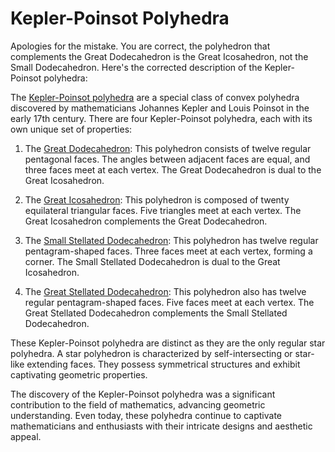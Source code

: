 # Kepler-Poinsot Polyhedra

<!-- - [Kepler-Poinsot Polyhedra](#4-polytopes)
    - [Regular 4-polytopes](#regular-4-polytopes)
        - [Regular Convex 4-polytopes](#regular-convex-4-polytopes)
            - [5-cell](#5-cell-pentachoron-pentatope-4-simplex)
            - [16-cell](#16-cell-hexadecachoron-4-orthoplex)
            - [8-cell](#8-cell-octachoron-tesseract-4-cube)
            - [24-cell](#24-cell-icositetrachoron-octaplex-polyoctahedron)
            - [600-cell](#600-cell-hexacosichoron-tetraplex-polytetrahedron)
            - [120-cell](#120-cell-hecatonicosachoron-dodecacontachoron-dodecaplex-polydodecahedron)

---------------------------------- -->

Apologies for the mistake. You are correct, the polyhedron that complements the Great Dodecahedron is the Great Icosahedron, not the Small Dodecahedron. Here's the corrected description of the Kepler-Poinsot polyhedra:

The [Kepler-Poinsot polyhedra](https://en.wikipedia.org/wiki/Kepler%E2%80%93Poinsot_polyhedron) are a special class of convex polyhedra discovered by mathematicians Johannes Kepler and Louis Poinsot in the early 17th century. There are four Kepler-Poinsot polyhedra, each with its own unique set of properties:

1. The [Great Dodecahedron](https://en.wikipedia.org/wiki/Great_dodecahedron): This polyhedron consists of twelve regular pentagonal faces. The angles between adjacent faces are equal, and three faces meet at each vertex. The Great Dodecahedron is dual to the Great Icosahedron.

2. The [Great Icosahedron](https://en.wikipedia.org/wiki/Great_icosahedron): This polyhedron is composed of twenty equilateral triangular faces. Five triangles meet at each vertex. The Great Icosahedron complements the Great Dodecahedron.

3. The [Small Stellated Dodecahedron](https://en.wikipedia.org/wiki/Small_stellated_dodecahedron): This polyhedron has twelve regular pentagram-shaped faces. Three faces meet at each vertex, forming a corner. The Small Stellated Dodecahedron is dual to the Great Icosahedron.

4. The [Great Stellated Dodecahedron](https://en.wikipedia.org/wiki/Great_stellated_dodecahedron): This polyhedron also has twelve regular pentagram-shaped faces. Five faces meet at each vertex. The Great Stellated Dodecahedron complements the Small Stellated Dodecahedron.

These Kepler-Poinsot polyhedra are distinct as they are the only regular star polyhedra. A star polyhedron is characterized by self-intersecting or star-like extending faces. They possess symmetrical structures and exhibit captivating geometric properties.

The discovery of the Kepler-Poinsot polyhedra was a significant contribution to the field of mathematics, advancing geometric understanding. Even today, these polyhedra continue to captivate mathematicians and enthusiasts with their intricate designs and aesthetic appeal.




